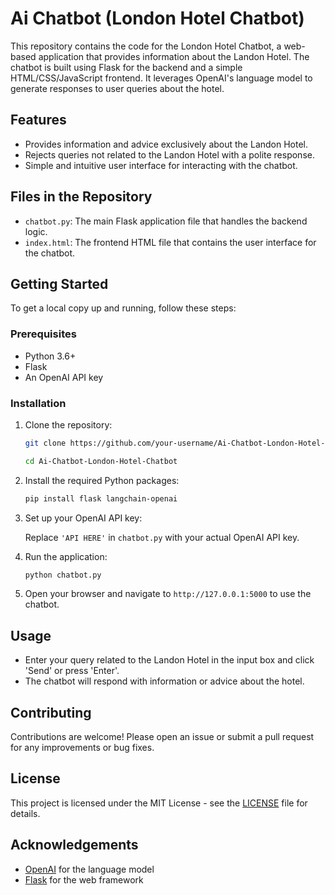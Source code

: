 # Ai Chatbot (London Hotel Chatbot)

This repository contains the code for the London Hotel Chatbot, a web-based application that provides information about the Landon Hotel. The chatbot is built using Flask for the backend and a simple HTML/CSS/JavaScript frontend. It leverages OpenAI's language model to generate responses to user queries about the hotel.

## Features

- Provides information and advice exclusively about the Landon Hotel.
- Rejects queries not related to the Landon Hotel with a polite response.
- Simple and intuitive user interface for interacting with the chatbot.

## Files in the Repository

- `chatbot.py`: The main Flask application file that handles the backend logic.
- `index.html`: The frontend HTML file that contains the user interface for the chatbot.

## Getting Started

To get a local copy up and running, follow these steps:

### Prerequisites

- Python 3.6+
- Flask
- An OpenAI API key

### Installation

1. Clone the repository:

    ```bash
    git clone https://github.com/your-username/Ai-Chatbot-London-Hotel-Chatbot.git
    ```
    
    ```bash
    cd Ai-Chatbot-London-Hotel-Chatbot
    ```

2. Install the required Python packages:

    ```bash
    pip install flask langchain-openai
    ```

3. Set up your OpenAI API key:

    Replace `'API HERE'` in `chatbot.py` with your actual OpenAI API key.

4. Run the application:

    ```bash
    python chatbot.py
    ```

5. Open your browser and navigate to `http://127.0.0.1:5000` to use the chatbot.

## Usage

- Enter your query related to the Landon Hotel in the input box and click 'Send' or press 'Enter'.
- The chatbot will respond with information or advice about the hotel.

## Contributing

Contributions are welcome! Please open an issue or submit a pull request for any improvements or bug fixes.

## License

This project is licensed under the MIT License - see the [LICENSE](LICENSE) file for details.

## Acknowledgements

- [OpenAI](https://openai.com/) for the language model
- [Flask](https://flask.palletsprojects.com/) for the web framework
